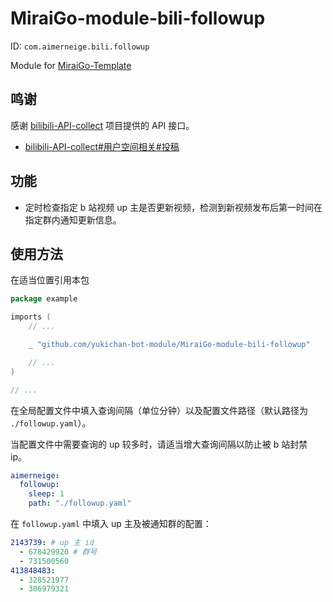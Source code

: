 # MiraiGo-module-bili-followup

ID: `com.aimerneige.bili.followup`

Module for [MiraiGo-Template](https://github.com/Logiase/MiraiGo-Template)

## 鸣谢

感谢 [bilibili-API-collect](https://github.com/SocialSisterYi/bilibili-API-collect) 项目提供的 API 接口。

- [bilibili-API-collect#用户空间相关#投稿](https://github.com/SocialSisterYi/bilibili-API-collect/blob/master/user/space.md#%E6%8A%95%E7%A8%BF)

## 功能

- 定时检查指定 b 站视频 up 主是否更新视频，检测到新视频发布后第一时间在指定群内通知更新信息。

## 使用方法

在适当位置引用本包

```go
package example

imports (
    // ...

    _ "github.com/yukichan-bot-module/MiraiGo-module-bili-followup"

    // ...
)

// ...
```

在全局配置文件中填入查询间隔（单位分钟）以及配置文件路径（默认路径为 `./followup.yaml`）。

当配置文件中需要查询的 up 较多时，请适当增大查询间隔以防止被 b 站封禁 ip。

```yaml
aimerneige:
  followup:
    sleep: 1
    path: "./followup.yaml"
```

在 `followup.yaml` 中填入 up 主及被通知群的配置：

```yaml
2143739: # up 主 id
  - 678429920 # 群号
  - 731500560
413848483:
  - 328521977
  - 306979321
```
